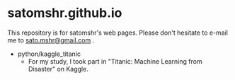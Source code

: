 # satomshr.github.io

This repository is for satomshr's web pages. Please don't hesitate to e-mail me to sato.mshr@gmail.com .

- python/kaggle_titanic
  - For my study, I took part in "Titanic: Machine Learning from Disaster" on Kaggle.
